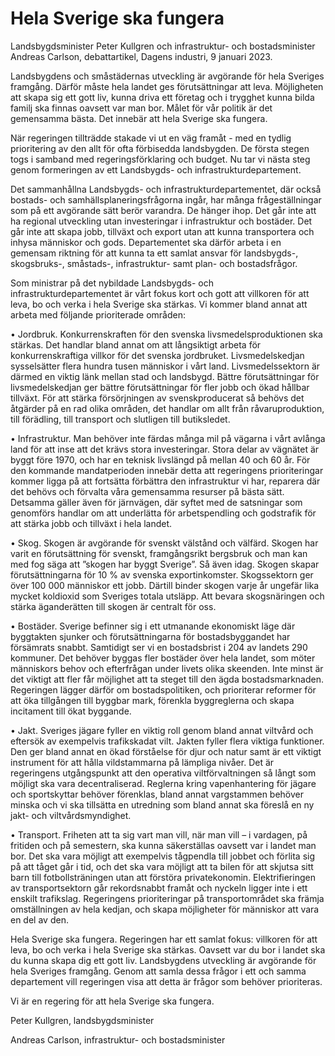 # Hela Sverige ska fungera

Landsbygdsminister Peter Kullgren och infrastruktur- och bostadsminister Andreas Carlson, debattartikel, Dagens industri, 9 januari 2023.

Landsbygdens och småstädernas utveckling är avgörande för hela Sveriges framgång. Därför måste hela landet ges förutsättningar att leva. Möjligheten att skapa sig ett gott liv, kunna driva ett företag och i trygghet kunna bilda familj ska finnas oavsett var man bor. Målet för vår politik är det gemensamma bästa. Det innebär att hela Sverige ska fungera.

När regeringen tillträdde stakade vi ut en väg framåt - med en tydlig prioritering av den allt för ofta förbisedda landsbygden. De första stegen togs i samband med regeringsförklaring och budget. Nu tar vi nästa steg genom formeringen av ett Landsbygds- och infrastrukturdepartement.

Det sammanhållna Landsbygds- och infrastrukturdepartementet, där också bostads- och samhällsplaneringsfrågorna ingår, har många frågeställningar som på ett avgörande sätt berör varandra. De hänger ihop. Det går inte att ha regional utveckling utan investeringar i infrastruktur och bostäder. Det går inte att skapa jobb, tillväxt och export utan att kunna transportera och inhysa människor och gods. Departementet ska därför arbeta i en gemensam riktning för att kunna ta ett samlat ansvar för landsbygds-, skogsbruks-, småstads-, infrastruktur- samt plan- och bostadsfrågor.

Som ministrar på det nybildade Landsbygds- och infrastrukturdepartementet är vårt fokus kort och gott att villkoren för att leva, bo och verka i hela Sverige ska stärkas. Vi kommer bland annat att arbeta med följande prioriterade områden:

• Jordbruk. Konkurrenskraften för den svenska livsmedelsproduktionen ska stärkas. Det handlar bland annat om att långsiktigt arbeta för konkurrenskraftiga villkor för det svenska jordbruket. Livsmedelskedjan sysselsätter flera hundra tusen människor i vårt land. Livsmedelssektorn är därmed en viktig länk mellan stad och landsbygd. Bättre förutsättningar för livsmedelskedjan ger bättre förutsättningar för fler jobb och ökad hållbar tillväxt. För att stärka försörjningen av svenskproducerat så behövs det åtgärder på en rad olika områden, det handlar om allt från råvaruproduktion, till förädling, till transport och slutligen till butiksledet.

• Infrastruktur. Man behöver inte färdas många mil på vägarna i vårt avlånga land för att inse att det krävs stora investeringar. Stora delar av vägnätet är byggt före 1970, och har en teknisk livslängd på mellan 40 och 60 år. För den kommande mandatperioden innebär detta att regeringens prioriteringar kommer ligga på att fortsätta förbättra den infrastruktur vi har, reparera där det behövs och förvalta våra gemensamma resurser på bästa sätt. Detsamma gäller även för järnvägen, där syftet med de satsningar som genomförs handlar om att underlätta för arbetspendling och godstrafik för att stärka jobb och tillväxt i hela landet.

• Skog. Skogen är avgörande för svenskt välstånd och välfärd. Skogen har varit en förutsättning för svenskt, framgångsrikt bergsbruk och man kan med fog säga att ”skogen har byggt Sverige”. Så även idag. Skogen skapar förutsättningarna för 10 % av svenska exportinkomster. Skogssektorn ger över 100 000 människor ett jobb. Därtill binder skogen varje år ungefär lika mycket koldioxid som Sveriges totala utsläpp. Att bevara skogsnäringen och stärka äganderätten till skogen är centralt för oss.

• Bostäder. Sverige befinner sig i ett utmanande ekonomiskt läge där byggtakten sjunker och förutsättningarna för bostadsbyggandet har försämrats snabbt. Samtidigt ser vi en bostadsbrist i 204 av landets 290 kommuner. Det behöver byggas fler bostäder över hela landet, som möter människors behov och efterfrågan under livets olika skeenden. Inte minst är det viktigt att fler får möjlighet att ta steget till den ägda bostadsmarknaden. Regeringen lägger därför om bostadspolitiken, och prioriterar reformer för att öka tillgången till byggbar mark, förenkla byggreglerna och skapa incitament till ökat byggande.

• Jakt. Sveriges jägare fyller en viktig roll genom bland annat viltvård och eftersök av exempelvis trafikskadat vilt. Jakten fyller flera viktiga funktioner. Den ger bland annat en ökad förståelse för djur och natur samt är ett viktigt instrument för att hålla vildstammarna på lämpliga nivåer. Det är regeringens utgångspunkt att den operativa viltförvaltningen så långt som möjligt ska vara decentraliserad. Reglerna kring vapenhantering för jägare och sportskyttar behöver förenklas, bland annat vargstammen behöver minska och vi ska tillsätta en utredning som bland annat ska föreslå en ny jakt- och viltvårdsmyndighet.

• Transport. Friheten att ta sig vart man vill, när man vill – i vardagen, på fritiden och på semestern, ska kunna säkerställas oavsett var i landet man bor. Det ska vara möjligt att exempelvis tågpendla till jobbet och förlita sig på att tåget går i tid, och det ska vara möjligt att ta bilen för att skjutsa sitt barn till fotbollsträningen utan att förstöra privatekonomin. Elektrifieringen av transportsektorn går rekordsnabbt framåt och nyckeln ligger inte i ett enskilt trafikslag. Regeringens prioriteringar på transportområdet ska främja omställningen av hela kedjan, och skapa möjligheter för människor att vara en del av den.

Hela Sverige ska fungera. Regeringen har ett samlat fokus: villkoren för att leva, bo och verka i hela Sverige ska stärkas. Oavsett var du bor i landet ska du kunna skapa dig ett gott liv. Landsbygdens utveckling är avgörande för hela Sveriges framgång. Genom att samla dessa frågor i ett och samma departement vill regeringen visa att detta är frågor som behöver prioriteras.

Vi är en regering för att hela Sverige ska fungera.

Peter Kullgren, landsbygdsminister

Andreas Carlson, infrastruktur- och bostadsminister
